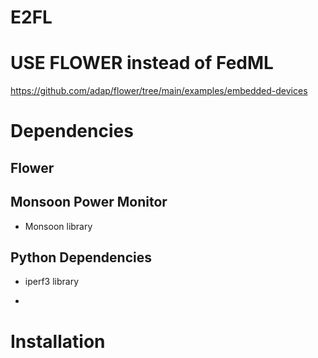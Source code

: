 # E2FL

# USE FLOWER instead of FedML
https://github.com/adap/flower/tree/main/examples/embedded-devices


# Dependencies

## Flower

## Monsoon Power Monitor
- Monsoon library

## Python Dependencies
- iperf3 library

- 

# Installation
